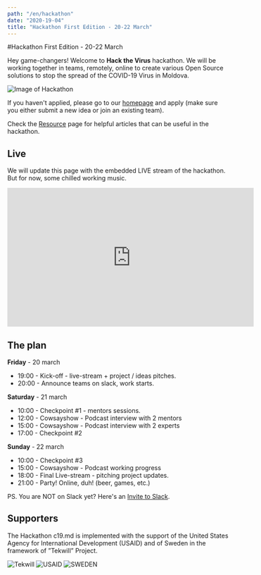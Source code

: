 ```yaml
---
path: "/en/hackathon"
date: "2020-19-04"
title: "Hackathon First Edition - 20-22 March"
---
```

#Hackathon First Edition - 20-22 March

Hey game-changers! Welcome to **Hack the Virus** hackathon. We will be working together in teams, remotely, online to create various Open Source solutions to stop the spread of the COVID-19 Virus in Moldova.

![Image of Hackathon](https://scontent-mad1-1.xx.fbcdn.net/v/t1.0-9/s960x960/89985803_1544782272357860_6839688882909347840_o.jpg?_nc_cat=101&_nc_sid=b386c4&_nc_ohc=JVZ1drn33tAAX8jzC-N&_nc_ht=scontent-mad1-1.xx&_nc_tp=7&oh=457accca53a60f39ad51685117452bae&oe=5E98B081)

If you haven't applied, please go to our [homepage](https://c19.md/en) and apply (make sure you either submit a new idea or join an existing team).

Check the [Resource](https://c19.md/en/resource) page for helpful articles that can be useful in the hackathon.

## Live

We will update this page with the embedded LIVE stream of the hackathon. But for now, some chilled working music.

<center>
  <iframe width="560" height="315" src="https://www.youtube.com/embed/5qap5aO4i9A" frameborder="0" allow="accelerometer; autoplay; encrypted-media; gyroscope; picture-in-picture" allowfullscreen></iframe>
</center>

## The plan

**Friday** - 20 march

- 19:00 - Kick-off - live-stream + project / ideas pitches.
- 20:00 - Announce teams on slack, work starts.


**Saturday** - 21 march

- 10:00 - Checkpoint #1 - mentors sessions.
- 12:00 - Cowsayshow - Podcast interview with 2 mentors
- 15:00 - Cowsayshow - Podcast interview with 2 experts
- 17:00 - Checkpoint #2



**Sunday** - 22 march

- 10:00 - Checkpoint #3
- 15:00 - Cowsayshow - Podcast working progress
- 18:00 - Final Live-stream - pitching project updates.
- 21:00 - Party! Online, duh! (beer, games, etc.)

PS. You are NOT on Slack yet? Here's an [Invite to Slack](https://join.slack.com/t/c19md/shared_invite/zt-crwaj52o-t7WS8QBy2cM78eYd4fEhxw).

## Supporters

The Hackathon c19.md is implemented with the support of the United States Agency for International Development (USAID) and of Sweden in the framework of ”Tekwill” Project.

![Tekwill](https://c19.md/images/tekwill.jpg)
![USAID](https://c19.md/images/usaid.jpg)
![SWEDEN](https://c19.md/images/sweden.jpg)